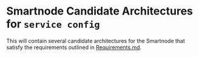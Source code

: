# Smartnode Candidate Architectures for `service config`

This will contain several candidate architectures for the Smartnode that satisfy the requirements outlined in [Requirements.md](./Requirements.md).